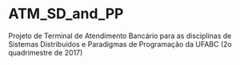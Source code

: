 # ATM_SD_and_PP
Projeto de Terminal de Atendimento Bancário para as disciplinas de Sistemas Distribuídos e Paradigmas de Programação da UFABC (2o quadrimestre de 2017)

